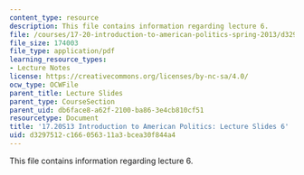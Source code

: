 ```yaml
---
content_type: resource
description: This file contains information regarding lecture 6.
file: /courses/17-20-introduction-to-american-politics-spring-2013/d3297512c166056311a3bcea30f844a4_MIT17_20S13_Lecture6.pdf
file_size: 174003
file_type: application/pdf
learning_resource_types:
- Lecture Notes
license: https://creativecommons.org/licenses/by-nc-sa/4.0/
ocw_type: OCWFile
parent_title: Lecture Slides
parent_type: CourseSection
parent_uid: db6face8-a62f-2100-ba86-3e4cb810cf51
resourcetype: Document
title: '17.20S13 Introduction to American Politics: Lecture Slides 6'
uid: d3297512-c166-0563-11a3-bcea30f844a4
---
```

This file contains information regarding lecture 6.